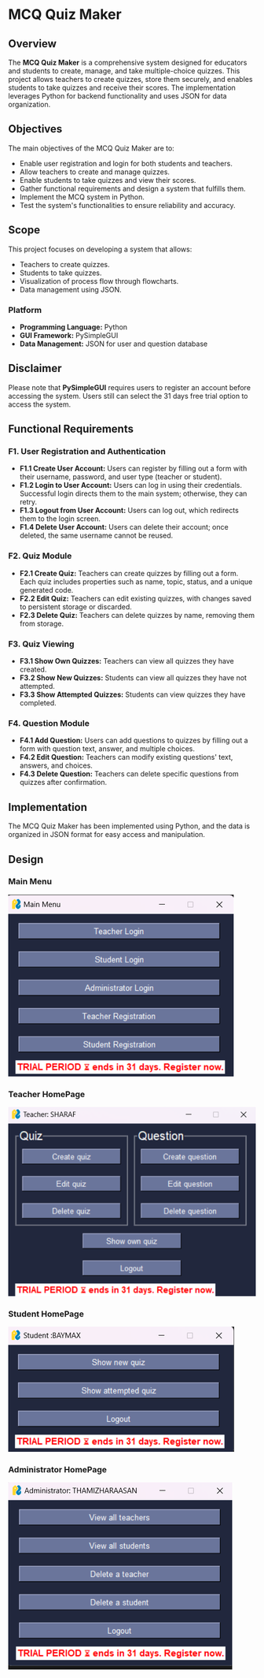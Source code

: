 # MCQ Quiz Maker

## Overview

The **MCQ Quiz Maker** is a comprehensive system designed for educators and students to create, manage, and take multiple-choice quizzes. This project allows teachers to create quizzes, store them securely, and enables students to take quizzes and receive their scores. The implementation leverages Python for backend functionality and uses JSON for data organization.

## Objectives

The main objectives of the MCQ Quiz Maker are to:

- Enable user registration and login for both students and teachers.
- Allow teachers to create and manage quizzes.
- Enable students to take quizzes and view their scores.
- Gather functional requirements and design a system that fulfills them.
- Implement the MCQ system in Python.
- Test the system's functionalities to ensure reliability and accuracy.

## Scope

This project focuses on developing a system that allows:

- Teachers to create quizzes.
- Students to take quizzes.
- Visualization of process flow through flowcharts.
- Data management using JSON.

### Platform

- **Programming Language:** Python
- **GUI Framework:** PySimpleGUI
- **Data Management:** JSON for user and question database

## Disclaimer

Please note that **PySimpleGUI** requires users to register an account before accessing the system.
Users still can select the 31 days free trial option to access the system.

## Functional Requirements

### F1. User Registration and Authentication

- **F1.1 Create User Account:** Users can register by filling out a form with their username, password, and user type (teacher or student).
- **F1.2 Login to User Account:** Users can log in using their credentials. Successful login directs them to the main system; otherwise, they can retry.
- **F1.3 Logout from User Account:** Users can log out, which redirects them to the login screen.
- **F1.4 Delete User Account:** Users can delete their account; once deleted, the same username cannot be reused.

### F2. Quiz Module

- **F2.1 Create Quiz:** Teachers can create quizzes by filling out a form. Each quiz includes properties such as name, topic, status, and a unique generated code.
- **F2.2 Edit Quiz:** Teachers can edit existing quizzes, with changes saved to persistent storage or discarded.
- **F2.3 Delete Quiz:** Teachers can delete quizzes by name, removing them from storage.

### F3. Quiz Viewing

- **F3.1 Show Own Quizzes:** Teachers can view all quizzes they have created.
- **F3.2 Show New Quizzes:** Students can view all quizzes they have not attempted.
- **F3.3 Show Attempted Quizzes:** Students can view quizzes they have completed.

### F4. Question Module

- **F4.1 Add Question:** Users can add questions to quizzes by filling out a form with question text, answer, and multiple choices.
- **F4.2 Edit Question:** Teachers can modify existing questions' text, answers, and choices.
- **F4.3 Delete Question:** Teachers can delete specific questions from quizzes after confirmation.

## Implementation

The MCQ Quiz Maker has been implemented using Python, and the data is organized in JSON format for easy access and manipulation.


## Design 

### Main Menu

![alt text](Screenshots/image.png)

### Teacher HomePage

![alt text](Screenshots/teacher.png)

### Student HomePage

![alt text](Screenshots/image-1.png)


### Administrator HomePage

![alt text](Screenshots/image-2.png)